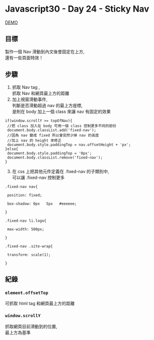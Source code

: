 # Javascript30 - Day 24 - Sticky Nav
[DEMO](https://nono1526.github.io/javascript30/24%20-%20Sticky%20Nav/index-nono.html)
## 目標
製作一個 Nav 滑動到內文後會固定在上方,  
還有一些頁面特效！
## 步驟
1. 抓取 Nav tag ,  
抓取 Nav 和網頁最上方的距離
2. 加上視窗滑動事件,  
判斷是否滑動超過 nav 的最上方座標,  
是則在 body 加上一個 class 來讓 nav 有固定的效果
```javascript=
if(window.scrollY >= topOfNav){
 //把 class 加入在 body 可用一個 class 控制更多不同的部份
 document.body.classList.add('fixed-nav');
 //因為 nav 變成 fixed 所以會突然少掉 nav 的高度
 //加上 nav 的 height 來修正
 document.body.style.paddingTop = nav.offsetHeight + 'px';
}else{
 document.body.style.paddingTop = '0px';
 document.body.classList.remove('fixed-nav');
}
```
3. 在 css 上把其他元件定義在 .fixed-nav 的子類別中,  
可以讓 .fixed-nav 控制更多
```css=
.fixed-nav nav{

 position: fixed;

 box-shadow: 0px   5px   #eeeeee;

}

.fixed-nav li.logo{

 max-width: 500px;

}

.fixed-nav .site-wrap{

 transform: scale(1);

}

```
## 紀錄
### `element.offsetTop`
可抓取 html tag 和網頁最上方的距離
### `window.scrollY`
抓取網頁目前滑動到的位置,  
最上方為基準
